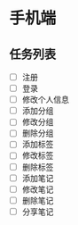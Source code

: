 # 手机端

## 任务列表

- [ ] 注册
- [ ] 登录
- [ ] 修改个人信息
- [ ] 添加分组
- [ ] 修改分组
- [ ] 删除分组
- [ ] 添加标签
- [ ] 修改标签
- [ ] 删除标签
- [ ] 添加笔记
- [ ] 修改笔记
- [ ] 删除笔记
- [ ] 分享笔记
